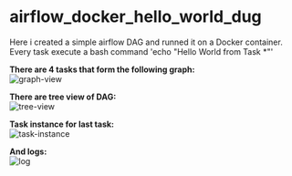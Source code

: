 # airflow_docker_hello_world_dug

Here i created a simple airflow DAG and runned it on a Docker container.
Every task execute a bash command 'echo "Hello World from Task *"'

**There are 4 tasks that form the following graph:**<br/>
![graph-view](https://user-images.githubusercontent.com/72578348/193455282-7318d5ea-de43-40c5-90d4-75e45c1c1502.png)

**There are tree view of DAG:**<br/>
![tree-view](https://user-images.githubusercontent.com/72578348/193455313-f793733e-c25d-482c-80b0-05bd766f3f6c.png)

**Task instance for last task:**<br/>
![task-instance](https://user-images.githubusercontent.com/72578348/193455328-2adaace8-05c5-4d13-bea5-a9343407004d.png)

**And logs:**<br/>
![log](https://user-images.githubusercontent.com/72578348/193455375-a8d22213-42e8-48eb-a076-f8e33da1fb9b.png)

